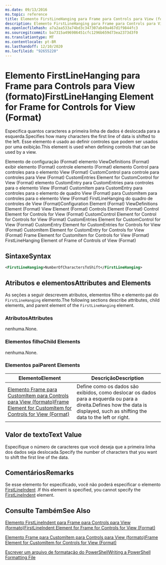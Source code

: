 ```yaml
---
ms.date: 09/13/2016
ms.topic: reference
title: Elemento FirstLineHanging para Frame para Controls para View (formato)
description: Elemento FirstLineHanging para Frame para Controls para View (formato)
ms.openlocfilehash: a7a2aa533a74bd3c347307ab49a467d1f9844fc3
ms.sourcegitcommit: ba7315a496986451cfc1296b659d73ea2373d3f0
ms.translationtype: MT
ms.contentlocale: pt-BR
ms.lasthandoff: 12/10/2020
ms.locfileid: "92655220"
---
```

# <a name="firstlinehanging-element-for-frame-for-controls-for-view-format"></a><span data-ttu-id="bd9a9-103">Elemento FirstLineHanging para Frame para Controls para View (formato)</span><span class="sxs-lookup"><span data-stu-id="bd9a9-103">FirstLineHanging Element for Frame for Controls for View (Format)</span></span>

<span data-ttu-id="bd9a9-104">Especifica quantos caracteres a primeira linha de dados é deslocada para a esquerda.</span><span class="sxs-lookup"><span data-stu-id="bd9a9-104">Specifies how many characters the first line of data is shifted to the left.</span></span> <span data-ttu-id="bd9a9-105">Esse elemento é usado ao definir controles que podem ser usados por uma exibição.</span><span class="sxs-lookup"><span data-stu-id="bd9a9-105">This element is used when defining controls that can be used by a view.</span></span>

<span data-ttu-id="bd9a9-106">Elemento de configuração (Format) elemento ViewDefinitions (Format) exibir elemento (Format) controle elemento (Format) elemento Control para controles para o elemento View (Format) CustomControl para controle para controles para View (Format) CustomEntries Element for CustomControl for View (Format) elemento CustomEntry para CustomEntries para controles para o elemento View (Format) CustomItem para CustomEntry para controles para o elemento de quadro View (Format) para CustomItem para controles para o elemento View (Format) FirstLineHanging do quadro de controles de View (Format)</span><span class="sxs-lookup"><span data-stu-id="bd9a9-106">Configuration Element (Format) ViewDefinitions Element (Format) View Element (Format) Controls Element (Format) Control Element for Controls for View (Format) CustomControl Element for Control for Controls for View (Format) CustomEntries Element for CustomControl for View (Format) CustomEntry Element for CustomEntries for Controls for View (Format) CustomItem Element for CustomEntry for Controls for View (Format) Frame Element for CustomItem for Controls for View (Format) FirstLineHanging Element of Frame of Controls of View (Format)</span></span>

## <a name="syntax"></a><span data-ttu-id="bd9a9-107">Sintaxe</span><span class="sxs-lookup"><span data-stu-id="bd9a9-107">Syntax</span></span>

```xml
<FirstLineHanging>NumberOfCharactersToShift</FirstLineHanging>
```

## <a name="attributes-and-elements"></a><span data-ttu-id="bd9a9-108">Atributos e elementos</span><span class="sxs-lookup"><span data-stu-id="bd9a9-108">Attributes and Elements</span></span>

<span data-ttu-id="bd9a9-109">As seções a seguir descrevem atributos, elementos filho e elemento pai do `FirstLineHanging` elemento.</span><span class="sxs-lookup"><span data-stu-id="bd9a9-109">The following sections describe attributes, child elements, and parent element of the `FirstLineHanging` element.</span></span>

### <a name="attributes"></a><span data-ttu-id="bd9a9-110">Atributos</span><span class="sxs-lookup"><span data-stu-id="bd9a9-110">Attributes</span></span>

<span data-ttu-id="bd9a9-111">nenhuma.</span><span class="sxs-lookup"><span data-stu-id="bd9a9-111">None.</span></span>

### <a name="child-elements"></a><span data-ttu-id="bd9a9-112">Elementos filho</span><span class="sxs-lookup"><span data-stu-id="bd9a9-112">Child Elements</span></span>

<span data-ttu-id="bd9a9-113">nenhuma.</span><span class="sxs-lookup"><span data-stu-id="bd9a9-113">None.</span></span>

### <a name="parent-elements"></a><span data-ttu-id="bd9a9-114">Elementos pai</span><span class="sxs-lookup"><span data-stu-id="bd9a9-114">Parent Elements</span></span>

|<span data-ttu-id="bd9a9-115">Elemento</span><span class="sxs-lookup"><span data-stu-id="bd9a9-115">Element</span></span>|<span data-ttu-id="bd9a9-116">Descrição</span><span class="sxs-lookup"><span data-stu-id="bd9a9-116">Description</span></span>|
|-------------|-----------------|
|[<span data-ttu-id="bd9a9-117">Elemento Frame para CustomItem para Controls para View (formato)</span><span class="sxs-lookup"><span data-stu-id="bd9a9-117">Frame Element for CustomItem for Controls for View (Format)</span></span>](./frame-element-for-customitem-for-controls-for-view-format.md)|<span data-ttu-id="bd9a9-118">Define como os dados são exibidos, como deslocar os dados para a esquerda ou para a direita.</span><span class="sxs-lookup"><span data-stu-id="bd9a9-118">Defines how the data is displayed, such as shifting the data to the left or right.</span></span>|

## <a name="text-value"></a><span data-ttu-id="bd9a9-119">Valor de texto</span><span class="sxs-lookup"><span data-stu-id="bd9a9-119">Text Value</span></span>

<span data-ttu-id="bd9a9-120">Especifique o número de caracteres que você deseja que a primeira linha dos dados seja deslocada.</span><span class="sxs-lookup"><span data-stu-id="bd9a9-120">Specify the number of characters that you want to shift the first line of the data.</span></span>

## <a name="remarks"></a><span data-ttu-id="bd9a9-121">Comentários</span><span class="sxs-lookup"><span data-stu-id="bd9a9-121">Remarks</span></span>

<span data-ttu-id="bd9a9-122">Se esse elemento for especificado, você não poderá especificar o elemento [FirstLineIndent](./firstlineindent-element-for-frame-for-controls-for-view-format.md) .</span><span class="sxs-lookup"><span data-stu-id="bd9a9-122">If this element is specified, you cannot specify the [FirstLineIndent](./firstlineindent-element-for-frame-for-controls-for-view-format.md) element.</span></span>

## <a name="see-also"></a><span data-ttu-id="bd9a9-123">Consulte Também</span><span class="sxs-lookup"><span data-stu-id="bd9a9-123">See Also</span></span>

[<span data-ttu-id="bd9a9-124">Elemento FirstLineIndent para Frame para Controls para View (formato)</span><span class="sxs-lookup"><span data-stu-id="bd9a9-124">FirstLineIndent Element for Frame for Controls for View (Format)</span></span>](./firstlineindent-element-for-frame-for-controls-for-view-format.md)

[<span data-ttu-id="bd9a9-125">Elemento Frame para CustomItem para Controls para View (formato)</span><span class="sxs-lookup"><span data-stu-id="bd9a9-125">Frame Element for CustomItem for Controls for View (Format)</span></span>](./frame-element-for-customitem-for-controls-for-view-format.md)

[<span data-ttu-id="bd9a9-126">Escrever um arquivo de formatação do PowerShell</span><span class="sxs-lookup"><span data-stu-id="bd9a9-126">Writing a PowerShell Formatting File</span></span>](./writing-a-powershell-formatting-file.md)
